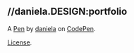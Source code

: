 //daniela.DESIGN:portfolio
--------------------------


A [Pen](https://codepen.io/daniela-idara/pen/NMRQGV) by [daniela](https://codepen.io/daniela-idara) on [CodePen](https://codepen.io).

[License](https://codepen.io/daniela-idara/pen/NMRQGV/license).

